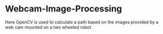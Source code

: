 # Webcam-Image-Processing
Here OpenCV is used to calculate a path based on the images provided by a web cam mounted on a two wheeled robot
